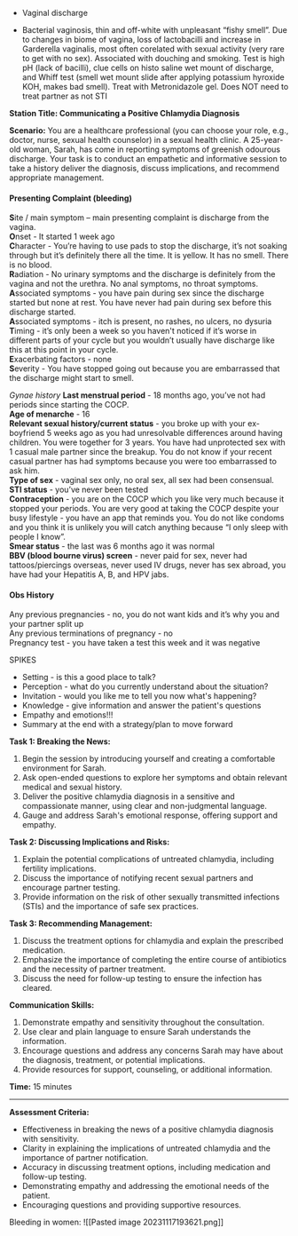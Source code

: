 - Vaginal discharge 

- Bacterial vaginosis, thin and off-white with unpleasant “fishy smell”. Due to changes in biome of vagina, loss of lactobacilli and increase in Garderella vaginalis, most often corelated with sexual activity (very rare to get with no sex). Associated with douching and smoking. Test is high pH (lack of bacilli), clue cells on histo saline wet mount of discharge, and Whiff test (smell wet mount slide after applying potassium hyroxide KOH, makes bad smell). Treat with Metronidazole gel. Does NOT need to treat partner as not STI

**Station Title: Communicating a Positive Chlamydia Diagnosis**

**Scenario:** You are a healthcare professional (you can choose your role, e.g., doctor, nurse, sexual health counselor) in a sexual health clinic. A 25-year-old woman, Sarah, has come in reporting symptoms of greenish odourous discharge. Your task is to conduct an empathetic and informative session to take a history deliver the diagnosis, discuss implications, and recommend appropriate management.


#### Presenting Complaint (bleeding)
**S**ite / main symptom – main presenting complaint is discharge from the vagina.  
**O**nset - It started 1 week ago  
**C**haracter - You’re having to use pads to stop the discharge, it’s not soaking through but it’s definitely there all the time. It is yellow. It has no smell. There is no blood.  
**R**adiation - No urinary symptoms and the discharge is definitely from the vagina and not the urethra. No anal symptoms, no throat symptoms.  
**A**ssociated symptoms - you have pain during sex since the discharge started but none at rest. You have never had pain during sex before this discharge started.  
**A**ssociated symptoms - itch is present, no rashes, no ulcers, no dysuria  
**T**iming - it’s only been a week so you haven't noticed if it’s worse in different parts of your cycle but you wouldn’t usually have discharge like this at this point in your cycle.  
**E**xacerbating factors - none  
**S**everity - You have stopped going out because you are embarrassed that the discharge might start to smell.

*Gynae history*
**Last menstrual period** - 18 months ago, you’ve not had periods since starting the COCP.  
**Age of menarche** - 16  
**Relevant sexual history/current status** - you broke up with your ex-boyfriend 5 weeks ago as you had unresolvable differences around having children. You were together for 3 years. You have had unprotected sex with 1 casual male partner since the breakup. You do not know if your recent casual partner has had symptoms because you were too embarrassed to ask him.  
**Type of sex** - vaginal sex only, no oral sex, all sex had been consensual.  
**STI status** - you’ve never been tested  
**Contraception** - you are on the COCP which you like very much because it stopped your periods. You are very good at taking the COCP despite your busy lifestyle - you have an app that reminds you. You do not like condoms and you think it is unlikely you will catch anything because “I only sleep with people I know”.  
**Smear status** - the last was 6 months ago it was normal  
**BBV (blood bourne virus) screen** - never paid for sex, never had tattoos/piercings overseas, never used IV drugs, never has sex abroad, you have had your Hepatitis A, B, and HPV jabs.

#### Obs History
Any previous pregnancies - no, you do not want kids and it’s why you and your partner split up  
Any previous terminations of pregnancy - no  
Pregnancy test - you have taken a test this week and it was negative

SPIKES
- Setting - is this a good place to talk?
- Perception - what do you currently understand about the situation?
- Invitation - would you like me to tell you now what's happening?
- Knowledge - give information and answer the patient's questions
- Empathy and emotions!!!
- Summary at the end with a strategy/plan to move forward 


**Task 1: Breaking the News:**

1. Begin the session by introducing yourself and creating a comfortable environment for Sarah.
2. Ask open-ended questions to explore her symptoms and obtain relevant medical and sexual history.
3. Deliver the positive chlamydia diagnosis in a sensitive and compassionate manner, using clear and non-judgmental language.
4. Gauge and address Sarah's emotional response, offering support and empathy.

**Task 2: Discussing Implications and Risks:**

1. Explain the potential complications of untreated chlamydia, including fertility implications.
2. Discuss the importance of notifying recent sexual partners and encourage partner testing.
3. Provide information on the risk of other sexually transmitted infections (STIs) and the importance of safe sex practices.

**Task 3: Recommending Management:**

1. Discuss the treatment options for chlamydia and explain the prescribed medication.
2. Emphasize the importance of completing the entire course of antibiotics and the necessity of partner treatment.
3. Discuss the need for follow-up testing to ensure the infection has cleared.

**Communication Skills:**

1. Demonstrate empathy and sensitivity throughout the consultation.
2. Use clear and plain language to ensure Sarah understands the information.
3. Encourage questions and address any concerns Sarah may have about the diagnosis, treatment, or potential implications.
4. Provide resources for support, counseling, or additional information.

**Time:** 15 minutes

---

**Assessment Criteria:**

- Effectiveness in breaking the news of a positive chlamydia diagnosis with sensitivity.
- Clarity in explaining the implications of untreated chlamydia and the importance of partner notification.
- Accuracy in discussing treatment options, including medication and follow-up testing.
- Demonstrating empathy and addressing the emotional needs of the patient.
- Encouraging questions and providing supportive resources.

Bleeding in women:
![[Pasted image 20231117193621.png]]